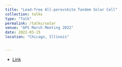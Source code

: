 ```yaml
---
title: "Lead-free All-perovskite Tandem Solar Cell"
collection: talks
type: "Talk"
permalink: /talks/solar
venue: "APS March Meeting 2022"
date: 2022-03-15
location: "Chicago, Illinois"


---
```

- [Link](https://scholar.google.com/citations?view_op=view_citation&hl=en&user=QdAl8vwAAAAJ&sortby=pubdate&citation_for_view=QdAl8vwAAAAJ:9yKSN-GCB0IC)
